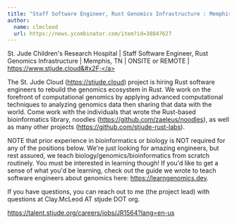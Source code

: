 ```yaml
---
title: "Staff Software Engineer, Rust Genomics Infrastructure : Memphis, TN"
author:
  name: clmcleod
  url: https://news.ycombinator.com/item?id=38847627
---
```

St. Jude Children&#x27;s Research Hospital | Staff Software Engineer, Rust Genomics Infrastructure | Memphis, TN | ONSITE or REMOTE | <a href="https:&#x2F;&#x2F;www.stjude.cloud&#x2F;" rel="nofollow">https:&#x2F;&#x2F;www.stjude.cloud&#x2F;</a>

The St. Jude Cloud (<a href="https:&#x2F;&#x2F;stjude.cloud" rel="nofollow">https:&#x2F;&#x2F;stjude.cloud</a>) project is hiring Rust software engineers to rebuild the genomics ecosystem in Rust. We work on the forefront of computational genomics by applying advanced computational techniques to analyzing genomics data then sharing that data with the world. Come work with the individuals that wrote the Rust-based bioinformatics library, noodles (<a href="https:&#x2F;&#x2F;github.com&#x2F;zaeleus&#x2F;noodles">https:&#x2F;&#x2F;github.com&#x2F;zaeleus&#x2F;noodles</a>), as well as many other projects (<a href="https:&#x2F;&#x2F;github.com&#x2F;stjude-rust-labs">https:&#x2F;&#x2F;github.com&#x2F;stjude-rust-labs</a>).

NOTE that prior experience in bioinformatics or biology is NOT required for any of the positions below. We&#x27;re just looking for amazing engineers, but rest assured, we teach biology&#x2F;genomics&#x2F;bioinformatics from scratch routinely. You must be interested in learning though! If you&#x27;d like to get a sense of what you&#x27;d be learning, check out the guide we wrote to teach software engineers about genomics here: <a href="https:&#x2F;&#x2F;learngenomics.dev" rel="nofollow">https:&#x2F;&#x2F;learngenomics.dev</a>.

If you have questions, you can reach out to me (the project lead) with questions at Clay.McLeod AT stjude DOT org.

<a href="https:&#x2F;&#x2F;talent.stjude.org&#x2F;careers&#x2F;jobs&#x2F;JR1564?lang=en-us" rel="nofollow">https:&#x2F;&#x2F;talent.stjude.org&#x2F;careers&#x2F;jobs&#x2F;JR1564?lang=en-us</a>
